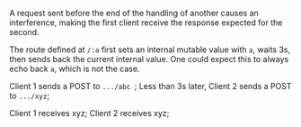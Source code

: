 A request sent before the end of the handling of another causes an interference, making the first client receive the response expected for the second.

The route defined at `/:a` first sets an internal mutable value with `a`, waits 3s, then sends back the current internal value.
One could expect this to always echo back `a`, which is not the case.

Client 1 sends a POST to `.../abc `;
Less than 3s later, Client 2 sends a POST to `.../xyz`;

Client 1 receives xyz;
Client 2 receives xyz;